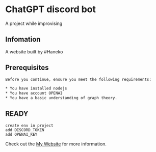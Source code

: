 # ChatGPT discord bot
A project while improvising
## Infomation
 A website built by #Haneko

## Prerequisites

```bash
Before you continue, ensure you meet the following requirements:

* You have installed nodejs
* You have account OPENAI
* You have a basic understanding of graph theory.
```
## READY

```
create env in project
add DISCORD_TOKEN
add OPENAI_KEY
```


Check out the [My Website](#) for more information.